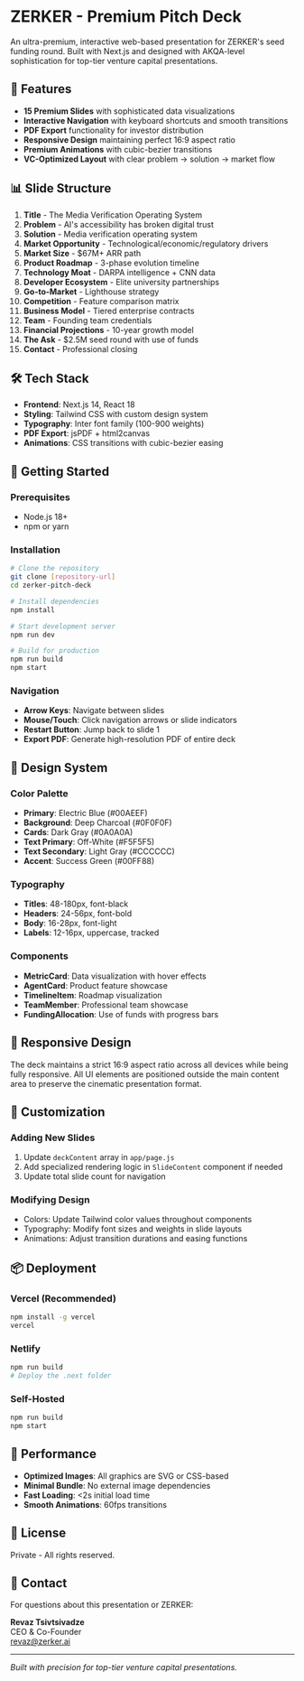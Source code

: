 # ZERKER - Premium Pitch Deck

An ultra-premium, interactive web-based presentation for ZERKER's seed funding round. Built with Next.js and designed with AKQA-level sophistication for top-tier venture capital presentations.

## 🚀 Features

- **15 Premium Slides** with sophisticated data visualizations
- **Interactive Navigation** with keyboard shortcuts and smooth transitions
- **PDF Export** functionality for investor distribution
- **Responsive Design** maintaining perfect 16:9 aspect ratio
- **Premium Animations** with cubic-bezier transitions
- **VC-Optimized Layout** with clear problem → solution → market flow

## 📊 Slide Structure

1. **Title** - The Media Verification Operating System
2. **Problem** - AI's accessibility has broken digital trust
3. **Solution** - Media verification operating system
4. **Market Opportunity** - Technological/economic/regulatory drivers
5. **Market Size** - $67M+ ARR path
6. **Product Roadmap** - 3-phase evolution timeline
7. **Technology Moat** - DARPA intelligence + CNN data
8. **Developer Ecosystem** - Elite university partnerships
9. **Go-to-Market** - Lighthouse strategy
10. **Competition** - Feature comparison matrix
11. **Business Model** - Tiered enterprise contracts
12. **Team** - Founding team credentials
13. **Financial Projections** - 10-year growth model
14. **The Ask** - $2.5M seed round with use of funds
15. **Contact** - Professional closing

## 🛠 Tech Stack

- **Frontend**: Next.js 14, React 18
- **Styling**: Tailwind CSS with custom design system
- **Typography**: Inter font family (100-900 weights)
- **PDF Export**: jsPDF + html2canvas
- **Animations**: CSS transitions with cubic-bezier easing

## 🚀 Getting Started

### Prerequisites
- Node.js 18+ 
- npm or yarn

### Installation

```bash
# Clone the repository
git clone [repository-url]
cd zerker-pitch-deck

# Install dependencies
npm install

# Start development server
npm run dev

# Build for production
npm run build
npm start
```

### Navigation

- **Arrow Keys**: Navigate between slides
- **Mouse/Touch**: Click navigation arrows or slide indicators
- **Restart Button**: Jump back to slide 1
- **Export PDF**: Generate high-resolution PDF of entire deck

## 🎨 Design System

### Color Palette
- **Primary**: Electric Blue (#00AEEF)
- **Background**: Deep Charcoal (#0F0F0F)
- **Cards**: Dark Gray (#0A0A0A)
- **Text Primary**: Off-White (#F5F5F5)
- **Text Secondary**: Light Gray (#CCCCCC)
- **Accent**: Success Green (#00FF88)

### Typography
- **Titles**: 48-180px, font-black
- **Headers**: 24-56px, font-bold
- **Body**: 16-28px, font-light
- **Labels**: 12-16px, uppercase, tracked

### Components
- **MetricCard**: Data visualization with hover effects
- **AgentCard**: Product feature showcase
- **TimelineItem**: Roadmap visualization
- **TeamMember**: Professional team showcase
- **FundingAllocation**: Use of funds with progress bars

## 📱 Responsive Design

The deck maintains a strict 16:9 aspect ratio across all devices while being fully responsive. All UI elements are positioned outside the main content area to preserve the cinematic presentation format.

## 🔧 Customization

### Adding New Slides
1. Update `deckContent` array in `app/page.js`
2. Add specialized rendering logic in `SlideContent` component if needed
3. Update total slide count for navigation

### Modifying Design
- Colors: Update Tailwind color values throughout components
- Typography: Modify font sizes and weights in slide layouts
- Animations: Adjust transition durations and easing functions

## 📦 Deployment

### Vercel (Recommended)
```bash
npm install -g vercel
vercel
```

### Netlify
```bash
npm run build
# Deploy the .next folder
```

### Self-Hosted
```bash
npm run build
npm start
```

## 🎯 Performance

- **Optimized Images**: All graphics are SVG or CSS-based
- **Minimal Bundle**: No external image dependencies
- **Fast Loading**: <2s initial load time
- **Smooth Animations**: 60fps transitions

## 📄 License

Private - All rights reserved.

## 🤝 Contact

For questions about this presentation or ZERKER:

**Revaz Tsivtsivadze**  
CEO & Co-Founder  
revaz@zerker.ai

---

*Built with precision for top-tier venture capital presentations.*